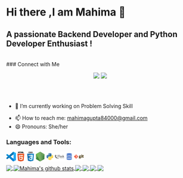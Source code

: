 # Hi there ,I am Mahima 👋
<!-- <p align="left"> <img src="https://komarev.com/ghpvc/?username=mahima-c&label=Views&color=blue&style=plastic" alt="mahima-c" /> </p> -->

## A passionate Backend Developer and Python Developer Enthusiast !

<br/>
### Connect with Me

<p align="center">
<a href="https://in.linkedin.com/in/mahima-gupta-470653172"><img src="https://img.shields.io/badge/-Mahima%20Gupta-0077B5?style=flat&logo=Linkedin&logoColor=white"/></a>
<a href="mailto:mahimagupta84000@gmail.com"><img src="https://img.shields.io/badge/-mahimagupta84000@gmail.com-D14836?style=flat&logo=Gmail&logoColor=white"/></a>
</p>


<br/>
<br/>

- 🔭 I’m currently working on Problem Solving Skill
<!-- - 👯 I’m looking to collaborate on ... -->
<!-- - 🤔 I’m looking for help with ... -->
<!-- - 💬 Ask me about ... -->
- 📫 How to reach me: mahimagupta84000@gmail.com
- 😄 Pronouns: She/her
<!-- - ⚡ Fun fact: ... -->



### Languages and Tools:

<img align="left" alt="Visual Studio Code" width="26px" src="https://raw.githubusercontent.com/github/explore/80688e429a7d4ef2fca1e82350fe8e3517d3494d/topics/visual-studio-code/visual-studio-code.png" />
<img align="left" alt="HTML5" width="26px" src="https://raw.githubusercontent.com/github/explore/80688e429a7d4ef2fca1e82350fe8e3517d3494d/topics/html/html.png" />
<img align="left" alt="CSS3" width="26px" src="https://raw.githubusercontent.com/github/explore/80688e429a7d4ef2fca1e82350fe8e3517d3494d/topics/css/css.png" />
<img align="left" alt="Node.js" width="26px" src="https://raw.githubusercontent.com/github/explore/80688e429a7d4ef2fca1e82350fe8e3517d3494d/topics/nodejs/nodejs.png" />
<img align="left" alt="python" width="26px" src="https://raw.githubusercontent.com/github/explore/80688e429a7d4ef2fca1e82350fe8e3517d3494d/topics/python/python.png" />
<img align="left" alt="flask" width="26px" src="https://raw.githubusercontent.com/github/explore/80688e429a7d4ef2fca1e82350fe8e3517d3494d/topics/flask/flask.png" />
<img align="left" alt="SQL" width="26px" src="https://raw.githubusercontent.com/github/explore/80688e429a7d4ef2fca1e82350fe8e3517d3494d/topics/sql/sql.png" />
<img align="left" alt="Git" width="26px" src="https://raw.githubusercontent.com/github/explore/80688e429a7d4ef2fca1e82350fe8e3517d3494d/topics/git/git.png" />

<br />
<br/>

<a href="https://github.com/mahima-c">
  <img align="center" src="https://github-readme-stats.vercel.app/api/top-langs/?username=mahima-c&theme=light&hide_langs_below=1" />
</a>
<a href="https://github.com/mahima-c">
 <img align="center" src="https://github-readme-stats.vercel.app/api?username=mahima-c&show_icons=true&theme=light&line_height=27" alt="Mahima's github stats"/>
</a>
<a href="https://github.com/mahima-c/Internshala">
  <img align="center" src="https://github-readme-stats.vercel.app/api/pin/?username=mahima-c&repo=Internshala&theme=light" />

</a>
<a href="https://github.com/mahima-c/AkgGram">
 <img align="center" src="https://github-readme-stats.vercel.app/api/pin/?username=mahima-c&repo=AkgGram&theme=light" />
</a>

</a>
<a href="https://github.com/mahima-c/Sales-Analysics">
 <img align="center" src="https://github-readme-stats.vercel.app/api/pin/?username=mahima-c&repo=Sales-Analysics&theme=light" />
</a>
</a>
<a href="https://github.com/mahima-c/Mask-Detection">
 <img align="center" src="https://github-readme-stats.vercel.app/api/pin/?username=mahima-c&repo=Mask-Detection&theme=light" />
</a>

<br/>


